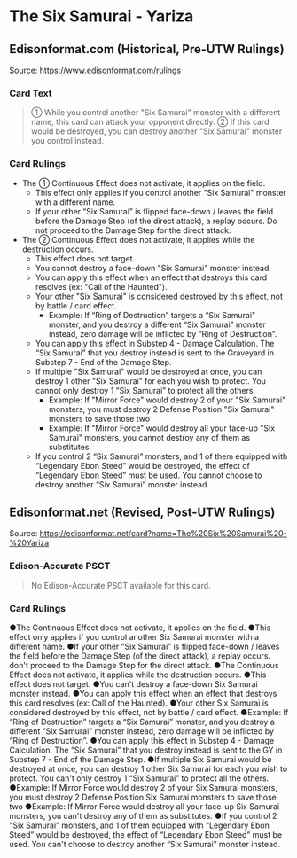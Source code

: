 # The Six Samurai - Yariza

## Edisonformat.com (Historical, Pre-UTW Rulings)

Source: https://www.edisonformat.com/rulings

### Card Text

> ① While you control another "Six Samurai" monster with a different name, this card can attack your opponent directly. ② If this card would be destroyed, you can destroy another "Six Samurai" monster you control instead.

### Card Rulings

*   The ① Continuous Effect does not activate, it applies on the field.
    *   This effect only applies if you control another "Six Samurai" monster with a different name.
    *   If your other “Six Samurai” is flipped face-down / leaves the field before the Damage Step (of the direct attack), a replay occurs. Do not proceed to the Damage Step for the direct attack.
*   The ② Continuous Effect does not activate, it applies while the destruction occurs.
    *   This effect does not target.
    *   You cannot destroy a face-down "Six Samurai" monster instead.
    *   You can apply this effect when an effect that destroys this card resolves (ex: "Call of the Haunted").
    *   Your other "Six Samurai" is considered destroyed by this effect, not by battle / card effect.
        *   Example: If “Ring of Destruction” targets a “Six Samurai” monster, and you destroy a different “Six Samurai” monster instead, zero damage will be inflicted by “Ring of Destruction”.
    *   You can apply this effect in Substep 4 - Damage Calculation. The “Six Samurai” that you destroy instead is sent to the Graveyard in Substep 7 - End of the Damage Step.
    *   If multiple "Six Samurai" would be destroyed at once, you can destroy 1 other "Six Samurai" for each you wish to protect. You cannot only destroy 1 “Six Samurai” to protect all the others.
        *   Example: If "Mirror Force" would destroy 2 of your "Six Samurai" monsters, you must destroy 2 Defense Position "Six Samurai" monsters to save those two
        *   Example: If "Mirror Force" would destroy all your face-up "Six Samurai" monsters, you cannot destroy any of them as substitutes.
    *   If you control 2 “Six Samurai” monsters, and 1 of them equipped with “Legendary Ebon Steed” would be destroyed, the effect of “Legendary Ebon Steed” must be used. You cannot choose to destroy another “Six Samurai” monster instead.

## Edisonformat.net (Revised, Post-UTW Rulings)

Source: https://edisonformat.net/card?name=The%20Six%20Samurai%20-%20Yariza

### Edison-Accurate PSCT

> No Edison-Accurate PSCT available for this card.

### Card Rulings

●The Continuous Effect does not activate, it applies on the field.
●This effect only applies if you control another Six Samurai monster with a different name.
●If your other “Six Samurai” is flipped face-down / leaves the field before the Damage Step (of the direct attack), a replay occurs. don't proceed to the Damage Step for the direct attack.
●The Continuous Effect does not activate, it applies while the destruction occurs.
●This effect does not target.
●You can't destroy a face-down Six Samurai monster instead.
●You can apply this effect when an effect that destroys this card resolves (ex: Call of the Haunted).
●Your other Six Samurai is considered destroyed by this effect, not by battle / card effect.
●Example: If “Ring of Destruction” targets a “Six Samurai” monster, and you destroy a different “Six Samurai” monster instead, zero damage will be inflicted by “Ring of Destruction”.
●You can apply this effect in Substep 4 - Damage Calculation. The “Six Samurai” that you destroy instead is sent to the GY in Substep 7 - End of the Damage Step.
●If multiple Six Samurai would be destroyed at once, you can destroy 1 other Six Samurai for each you wish to protect. You can't only destroy 1 “Six Samurai” to protect all the others.
●Example: If Mirror Force would destroy 2 of your Six Samurai monsters, you must destroy 2 Defense Position Six Samurai monsters to save those two
●Example: If Mirror Force would destroy all your face-up Six Samurai monsters, you can't destroy any of them as substitutes.
●If you control 2 “Six Samurai” monsters, and 1 of them equipped with “Legendary Ebon Steed” would be destroyed, the effect of “Legendary Ebon Steed” must be used. You can't choose to destroy another “Six Samurai” monster instead.
            